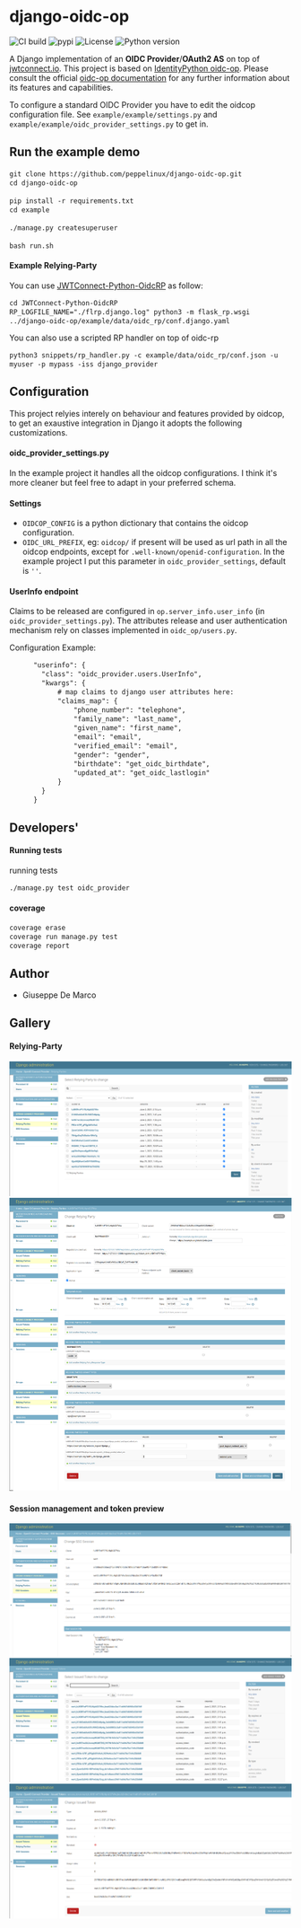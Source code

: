 # django-oidc-op

![CI build](https://github.com/peppelinux/django-oidc-op/workflows/django-oidc-op/badge.svg)
![pypi](https://img.shields.io/pypi/v/oidc_provider.svg)
![License](https://img.shields.io/badge/license-Apache%202-blue.svg)
![Python version](https://img.shields.io/badge/python-3.7%20%7C%203.8%20%7C%203.9-blue.svg)

A Django implementation of an **OIDC Provider**/**OAuth2 AS** on top of [jwtconnect.io](https://jwtconnect.io/).
This project is based on [IdentityPython oidc-op](https://github.com/IdentityPython/oidc-op).
Please consult the official [oidc-op documentation](https://oidcop.readthedocs.io/en/latest/) for any further information about its features and capabilities.

To configure a standard OIDC Provider you have to edit the oidcop configuration file.
See `example/example/settings.py` and `example/example/oidc_provider_settings.py` to get in.

## Run the example demo
````
git clone https://github.com/peppelinux/django-oidc-op.git
cd django-oidc-op

pip install -r requirements.txt
cd example

./manage.py createsuperuser

bash run.sh
````

#### Example Relying-Party

You can use [JWTConnect-Python-OidcRP](https://github.com/openid/JWTConnect-Python-OidcRP) as follow:
```
cd JWTConnect-Python-OidcRP
RP_LOGFILE_NAME="./flrp.django.log" python3 -m flask_rp.wsgi ../django-oidc-op/example/data/oidc_rp/conf.django.yaml
```

You can also use a scripted RP handler on top of oidc-rp
````
python3 snippets/rp_handler.py -c example/data/oidc_rp/conf.json -u myuser -p mypass -iss django_provider
````

## Configuration

This project relyies interely on behaviour and features provided by oidcop, to get an exaustive integration in Django it
adopts the following customizations.

#### oidc_provider_settings.py

In the example project it handles all the oidcop configurations.
I think it's more cleaner but feel free to adapt in your preferred schema.

#### Settings

- `OIDCOP_CONFIG` is a python dictionary that contains the oidcop configuration.
- `OIDC_URL_PREFIX`, eg: `oidcop/` if present will be used as url path in all the oidcop endpoints, except for `.well-known/openid-configuration`. In the example project I put this parameter in `oidc_provider_settings`, default is `''`.


#### UserInfo endpoint

Claims to be released are configured in `op.server_info.user_info` (in `oidc_provider_settings.py`).
The attributes release and user authentication mechanism rely on classes implemented in `oidc_op/users.py`.

Configuration Example:

````
      "userinfo": {
        "class": "oidc_provider.users.UserInfo",
        "kwargs": {
            # map claims to django user attributes here:
            "claims_map": {
                "phone_number": "telephone",
                "family_name": "last_name",
                "given_name": "first_name",
                "email": "email",
                "verified_email": "email",
                "gender": "gender",
                "birthdate": "get_oidc_birthdate",
                "updated_at": "get_oidc_lastlogin"
            }
        }
      }
````

## Developers'

#### Running tests

running tests
````
./manage.py test oidc_provider
````

#### coverage
````
coverage erase
coverage run manage.py test
coverage report
````

## Author

- Giuseppe De Marco


## Gallery

#### Relying-Party
![Alt text](images/rp2.png)
![Alt text](images/rp_detail.png)

#### Session management and token preview
![Alt text](images/session_detail.png)
![Alt text](images/issued_token_list.png)
![Alt text](images/issued_token_detail.png)
